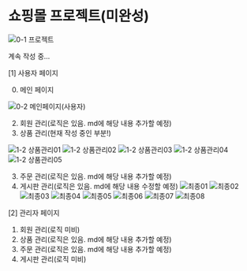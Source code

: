  # 쇼핑몰 프로젝트(미완성)

![0-1  프로젝트](https://github.com/cyj5509/project/assets/139317478/bbf85996-0374-467e-9128-7b10847ccff4)


계속 작성 중...

[1] 사용자 페이지

0. 메인 페이지

![0-2  메인페이지(사용자)](https://github.com/cyj5509/project/assets/139317478/0136fcf0-5791-44ee-9700-fe0673ccf5a0)



2. 회원 관리(로직은 있음. md에 해당 내용 추가할 예정)
3. 상품 관리(현재 작성 중인 부분!)

![1-2  상품관리01](https://github.com/cyj5509/project/assets/139317478/45a78c29-d909-48e1-9826-bfe220a8e3bc)
![1-2  상품관리02](https://github.com/cyj5509/project/assets/139317478/9a49f381-caaa-4774-83b3-18a756979ac4)
![1-2  상품관리03](https://github.com/cyj5509/project/assets/139317478/19e43a29-bbad-425b-aaed-d212593eb553)
![1-2  상품관리04](https://github.com/cyj5509/project/assets/139317478/119ed63a-7160-4613-a3f8-6c7ded90e702)
![1-2  상품관리05](https://github.com/cyj5509/project/assets/139317478/c495cd2b-8dcc-4ac0-9fef-1943f7c7d71d)


3. 주문 관리(로직은 있음. md에 해당 내용 추가할 예정)
4. 게시판 관리(로직은 있음. md에 해당 내용 수정할 예정)
![최종01](https://github.com/cyj5509/project/assets/139317478/04561e4b-8e05-4c05-9dd7-a0780849d173)
![최종02](https://github.com/cyj5509/project/assets/139317478/d08defbf-7957-4a13-adf4-727f84b9b045)
![최종03](https://github.com/cyj5509/project/assets/139317478/bc58722d-8157-4e47-8cd1-8d82352d166c)
![최종04](https://github.com/cyj5509/project/assets/139317478/0abbabc9-4763-46b9-ab8a-3c1ebc4658bf)
![최종05](https://github.com/cyj5509/project/assets/139317478/69709faa-ae31-42a6-8e55-2dcbc6e07b80)
![최종06](https://github.com/cyj5509/project/assets/139317478/fdaade7d-9bc8-437d-9bf4-54a080db2d2a)
![최종07](https://github.com/cyj5509/project/assets/139317478/67b34690-ae7d-47ee-bf8c-ab44315af019)
![최종08](https://github.com/cyj5509/project/assets/139317478/46c5325d-d278-4c59-89dc-96e96e33d709)

[2] 관리자 페이지
1. 회원 관리(로직 미비)
2. 상품 관리(로직은 있음. md에 해당 내용 추가할 예정)
3. 주문 관리(로직은 있음. md에 해당 내용 추가할 예정)
4. 게시판 관리(로직 미비)
